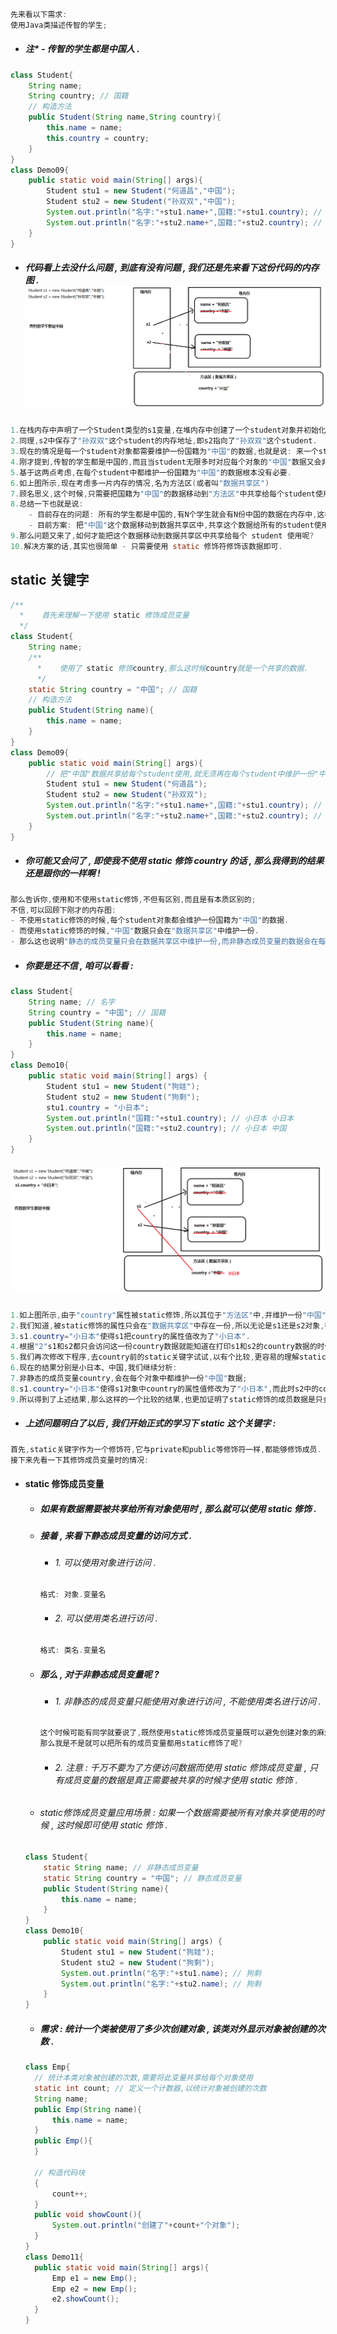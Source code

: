 ```java
先来看以下需求:
使用Java类描述传智的学生;
```

* ##### 注\* - 传智的学生都是中国人 .

```java
class Student{
    String name;
    String country; // 国籍
    // 构造方法
    public Student(String name,String country){
        this.name = name;
        this.country = country;
    }
}
class Demo09{
    public static void main(String[] args){
        Student stu1 = new Student("何道昌","中国");
        Student stu2 = new Student("孙双双","中国");
        System.out.println("名字:"+stu1.name+",国籍:"+stu1.country); // 名字:何道昌,国籍:中国
        System.out.println("名字:"+stu2.name+",国籍:"+stu2.country); // 名字:孙双双,国籍:中国
    }
}
```

* ##### 代码看上去没什么问题 , 到底有没有问题 , 我们还是先来看下这份代码的内存图 .![](/assets/static的需求_1.png)

```java
1.在栈内存中声明了一个Student类型的s1变量,在堆内存中创建了一个student对象并初始化其name、country属性值分别为"何道昌"、"中国",然后s1变量中保存该对象的内存地址,即s1指向了该对象.
2.同理,s2中保存了"孙双双"这个student的内存地址,即s2指向了"孙双双"这个student.
3.现在的情况是每一个student对象都需要维护一份国籍为"中国"的数据,也就是说: 来一个student就会有一份"中国"数据.
4.刚才提到,传智的学生都是中国的,而且当student无限多时对应每个对象的"中国"数据又会非常占内存,这就是问题所在!
5.基于这两点考虑,在每个student中都维护一份国籍为"中国"的数据根本没有必要.
6.如上图所示,现在考虑多一片内存的情况,名为方法区(或者叫"数据共享区")
7.顾名思义,这个时候,只需要把国籍为"中国"的数据移动到"方法区"中共享给每个student使用就不至于再在每个student中都维护一份"中国"数据,从而解决内存占用的问题了.
8.总结一下也就是说: 
    - 目前存在的问题: 所有的学生都是中国的,有N个学生就会有N份中国的数据在内存中,这样子会浪费内存.
    - 目前方案: 把"中国"这个数据移动到数据共享区中,共享这个数据给所有的student使用即可.
9.那么问题又来了,如何才能把这个数据移动到数据共享区中共享给每个 student 使用呢?
10.解决方案的话,其实也很简单 - 只需要使用 static 修饰符修饰该数据即可.
```

## static 关键字

```java
/**
  *    首先来理解一下使用 static 修饰成员变量
  */
class Student{
    String name;
    /**
      *    使用了 static 修饰country,那么这时候country就是一个共享的数据.
      */
    static String country = "中国"; // 国籍
    // 构造方法
    public Student(String name){
        this.name = name;
    }
}
class Demo09{
    public static void main(String[] args){
        // 把"中国"数据共享给每个student使用,就无须再在每个student中维护一份"中国"数据了.
        Student stu1 = new Student("何道昌"); 
        Student stu2 = new Student("孙双双");
        System.out.println("名字:"+stu1.name+",国籍:"+stu1.country); // 名字:何道昌,国籍:中国
        System.out.println("名字:"+stu2.name+",国籍:"+stu2.country); // 名字:孙双双,国籍:中国
    }
}
```

* ##### 你可能又会问了 , 即使我不使用 static 修饰 country 的话 , 那么我得到的结果还是跟你的一样啊 !

```java
那么告诉你,使用和不使用static修饰,不但有区别,而且是有本质区别的;
不信,可以回顾下刚才的内存图:
- 不使用static修饰的时候,每个student对象都会维护一份国籍为"中国"的数据.
- 而使用static修饰的时候,"中国"数据只会在"数据共享区"中维护一份.
- 那么这也说明"静态的成员变量只会在数据共享区中维护一份,而非静态成员变量的数据会在每个对象中都维护一份"的这么一种情况.
```

* ##### 你要是还不信 , 咱可以看看 :

```java
class Student{
    String name; // 名字
    String country = "中国"; // 国籍
    public Student(String name){
        this.name = name;
    }
}
class Demo10{
    public static void main(String[] args) {
        Student stu1 = new Student("狗娃");
        Student stu2 = new Student("狗剩");
        stu1.country = "小日本";
        System.out.println("国籍:"+stu1.country); // 小日本 小日本
        System.out.println("国籍:"+stu2.country); // 小日本 中国
    }
}
```

##### ![](/assets/static的需求_2.png)

```java
1.如上图所示,由于"country"属性被static修饰,所以其位于"方法区"中,并维护一份"中国"数据.
2.我们知道,被static修饰的属性只会在"数据共享区"中存在一份,所以无论是s1还是s2对象,都只会访问这一份country数据.
3.s1.country="小日本"使得s1把country的属性值改为了"小日本".
4.根据"2"s1和s2都只会访问这一份country数据就能知道在打印s1和s2的country数据的时候,必然是"小日本"无疑了.
5.我们再次修改下程序,去country前的static关键字试试,以有个比较,更容易的理解static关键字的作用;
6.现在的结果分别是小日本、中国,我们继续分析:
7.非静态的成员变量country,会在每个对象中都维护一份"中国"数据;
8.s1.country="小日本"使得s1对象中country的属性值修改为了"小日本",而此时s2中的country属性值未修改;
9.所以得到了上述结果,那么这样的一个比较的结果,也更加证明了static修饰的成员数据是只会在"方法区"中存在一份而且能共享给每个对象使用的结论.
```

* ##### 上述问题明白了以后 , 我们开始正式的学习下 static 这个关键字 :

```java
首先,static关键字作为一个修饰符,它与private和public等修饰符一样,都能够修饰成员.
接下来先看一下其修饰成员变量时的情况:
```

* #### static 修饰成员变量

  * ##### 如果有数据需要被共享给所有对象使用时 , 那么就可以使用 static 修饰 .
  * ##### 接着 , 来看下静态成员变量的访问方式 .

    * ###### 1. 可以使用对象进行访问 .

    ```java
    格式: 对象.变量名
    ```

    * ###### 2. 可以使用类名进行访问 .

    ```java
    格式: 类名.变量名
    ```
  * ##### 那么 , 对于非静态成员变量呢 ?

    * ###### 1. 非静态的成员变量只能使用对象进行访问 , 不能使用类名进行访问 .

    ```java
    这个时候可能有同学就要说了,既然使用static修饰成员变量既可以避免创建对象的麻烦、又能够解决非静态成员不能使用第二种访问方式访问成员变量的问题,
    那么我是不是就可以把所有的成员变量都用static修饰了呢?
    ```

    * ###### 2. 注意 : 千万不要为了方便访问数据而使用 static 修饰成员变量 , 只有成员变量的数据是真正需要被共享的时候才使用 static 修饰 .
  * ###### static修饰成员变量应用场景 : 如果一个数据需要被所有对象共享使用的时候 , 这时候即可使用 static 修饰 .

  ```java
  class Student{
      static String name; // 非静态成员变量
      static String country = "中国"; // 静态成员变量
      public Student(String name){
          this.name = name;
      }
  }
  class Demo10{
      public static void main(String[] args) {
          Student stu1 = new Student("狗娃");
          Student stu2 = new Student("狗剩");
          System.out.println("名字:"+stu1.name); // 狗剩
          System.out.println("名字:"+stu2.name); // 狗剩
      }
  }
  ```

  * ##### 需求 : 统计一个类被使用了多少次创建对象 , 该类对外显示对象被创建的次数 .

  ```java
  class Emp{
  	// 统计本类对象被创建的次数,需要将此变量共享给每个对象使用
  	static int count; // 定义一个计数器,以统计对象被创建的次数
  	String name;
  	public Emp(String name){
  		this.name = name;
  	}
  	public Emp(){
  	}

  	// 构造代码块
  	{
  		count++;
  	}
  	public void showCount(){
  		System.out.println("创建了"+count+"个对象");
  	}
  }
  class Demo11{
  	public static void main(String[] args){
  		Emp e1 = new Emp();
  		Emp e2 = new Emp();
  		e2.showCount();
  	}
  }

  ```



